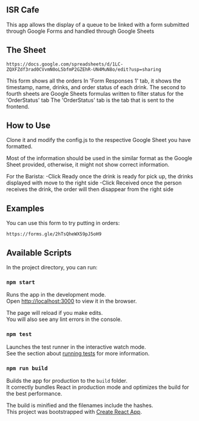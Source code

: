 
## ISR Cafe

This app allows the display of a queue to be linked with a form submitted through Google Forms and handled through Google Sheets

## The Sheet
`https://docs.google.com/spreadsheets/d/1LC-ZQXFZdf3rad0CVvmN0oL5bfmP2GZEhR-UN4MuN8o/edit?usp=sharing`

This form shows all the orders
In 'Form Responses 1' tab, it shows the timestamp, name, drinks, and order status of each drink.
The second to fourth sheets are Google Sheets formulas written to filter status for the 'OrderStatus' tab
The 'OrderStatus' tab is the tab that is sent to the frontend.

## How to Use

Clone it and modify the config.js to the respective Google Sheet you have formatted.

Most of the information should be used in the similar format as the Google Sheet provided, otherwise, it might not show correct information.

For the Barista:
-Click Ready once the drink is ready for pick up, the drinks displayed with move to the right side
-Click Received once the person receives the drink, the order will then disappear from the right side

## Examples
You can use this form to try putting in orders:

`https://forms.gle/2hTsQheWX59pJ5oH9`

## Available Scripts

In the project directory, you can run:

### `npm start`

Runs the app in the development mode.<br>
Open [http://localhost:3000](http://localhost:3000) to view it in the browser.

The page will reload if you make edits.<br>
You will also see any lint errors in the console.

### `npm test`

Launches the test runner in the interactive watch mode.<br>
See the section about [running tests](https://facebook.github.io/create-react-app/docs/running-tests) for more information.

### `npm run build`

Builds the app for production to the `build` folder.<br>
It correctly bundles React in production mode and optimizes the build for the best performance.

The build is minified and the filenames include the hashes.<br>
This project was bootstrapped with [Create React App](https://github.com/facebook/create-react-app).
